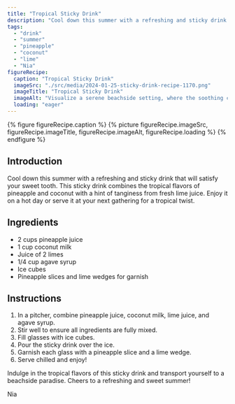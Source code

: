 ```yaml
---
title: "Tropical Sticky Drink"
description: "Cool down this summer with a refreshing and sticky drink that combines the tropical flavors of pineapple and coconut, with a hint of tanginess from fresh lime juice."
tags:
  - "drink"
  - "summer"
  - "pineapple"
  - "coconut"
  - "lime"
  - "Nia"
figureRecipe: 
  caption: "Tropical Sticky Drink"
  imageSrc: "./src/media/2024-01-25-sticky-drink-recipe-1170.png"
  imageTitle: "Tropical Sticky Drink"
  imageAlt: "Visualize a serene beachside setting, where the soothing cadence of crashing waves fills the air and the warm sunlight gently kisses your skin. A beautifully arranged pitcher glistens in the sunlight on a table. It's filled with a golden, sticky tropical drink, adorned with slices of juicy pineapples and vibrant lime wedges. As you extend your hand towards a glassful of this delightful concoction, you notice ice cubes clinking in anticipation of refreshing your palate. The scene embodies an oasis of relaxation and indulgence, the perfect escape from everyday hustle. The atmosphere is tranquil and soothing, allowing the blissful enjoyment of this sticky tropical drink to take center stage."
  loading: "eager"
---
```


{% figure figureRecipe.caption %}
{% picture figureRecipe.imageSrc, figureRecipe.imageTitle, figureRecipe.imageAlt, figureRecipe.loading %}
{% endfigure %}

## Introduction

Cool down this summer with a refreshing and sticky drink that will satisfy your sweet tooth. This sticky drink combines the tropical flavors of pineapple and coconut with a hint of tanginess from fresh lime juice. Enjoy it on a hot day or serve it at your next gathering for a tropical twist.

## Ingredients

- 2 cups pineapple juice
- 1 cup coconut milk
- Juice of 2 limes
- 1/4 cup agave syrup
- Ice cubes
- Pineapple slices and lime wedges for garnish

## Instructions

1. In a pitcher, combine pineapple juice, coconut milk, lime juice, and agave syrup.
2. Stir well to ensure all ingredients are fully mixed.
3. Fill glasses with ice cubes.
4. Pour the sticky drink over the ice.
5. Garnish each glass with a pineapple slice and a lime wedge.
6. Serve chilled and enjoy!

Indulge in the tropical flavors of this sticky drink and transport yourself to a beachside paradise. Cheers to a refreshing and sweet summer!

Nia

